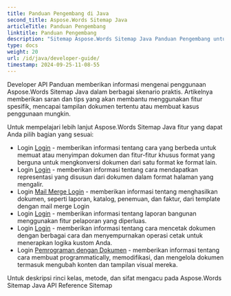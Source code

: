 ```yaml
---
title: Panduan Pengembang di Java
second_title: Aspose.Words Sitemap Java
articleTitle: Panduan Pengembang
linktitle: Panduan Pengembang
description: "Sitemap Aspose.Words Sitemap Java Panduan Pengembang untuk mendapatkan lebih banyak kasus, tips, dan rincian teknis."
type: docs
weight: 20
url: /id/java/developer-guide/
timestamp: 2024-09-25-11-08-55
---
```


Developer API Panduan memberikan informasi mengenai penggunaan Aspose.Words Sitemap Java dalam berbagai skenario praktis. Artikelnya memberikan saran dan tips yang akan membantu menggunakan fitur spesifik, mencapai tampilan dokumen tertentu atau membuat kasus penggunaan mungkin.

Untuk mempelajari lebih lanjut Aspose.Words Sitemap Java fitur yang dapat Anda pilih bagian yang sesuai:

- Login [Login](/words/id/java/loading-saving-and-converting/) - memberikan informasi tentang cara yang berbeda untuk memuat atau menyimpan dokumen dan fitur-fitur khusus format yang berguna untuk mengkonversi dokumen dari satu format ke format lain.
- Login [Login](/words/id/java/rendering/) - memberikan informasi tentang cara mendapatkan representasi yang disusun dari dokumen dalam format halaman yang mengalir.
- Login [Mail Merge Login](/words/java/mail-merge-and-reporting/) - memberikan informasi tentang menghasilkan dokumen, seperti laporan, katalog, penemuan, dan faktur, dari template dengan mail merge Login
- Login [Login](/words/java/linq-reporting-engine/) - memberikan informasi tentang laporan bangunan menggunakan fitur pelaporan yang diperluas.
- Login [Login](/words/id/java/print-a-document-programmatically-or-using-dialogs/) - memberikan informasi tentang cara mencetak dokumen dengan berbagai cara dan menyempurnakan operasi cetak untuk menerapkan logika kustom Anda.
- Login [Pemrograman dengan Dokumen](/words/id/java/programming-with-documents/) - memberikan informasi tentang cara membuat programmatically, memodifikasi, dan mengelola dokumen termasuk mengubah konten dan tampilan visual mereka.

Untuk deskripsi rinci kelas, metode, dan sifat mengacu pada Aspose.Words Sitemap Java API Reference Sitemap
